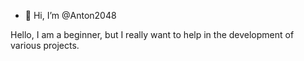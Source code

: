 - 👋 Hi, I’m @Anton2048

Hello, I am a beginner, but I really want to help in the development of various projects.


<!---
Anton2048/Anton2048 is a ✨ special ✨ repository because its `README.md` (this file) appears on your GitHub profile.
You can click the Preview link to take a look at your changes.
--->
